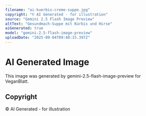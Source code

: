 ```yaml
---
filename: "ai-kuerbis-creme-suppe.jpg"
copyright: "© AI Generated - for illustration"
source: "Gemini 2.5 Flash Image Preview"
altText: "Gesundmach-Suppe mit Kürbis und Hirse"
aiGenerated: true
model: "gemini-2.5-flash-image-preview"
uploadDate: "2025-09-04T09:40:15.397Z"
---
```


# AI Generated Image

This image was generated by gemini-2.5-flash-image-preview for VeganBlatt.

## Copyright
© AI Generated - for illustration
